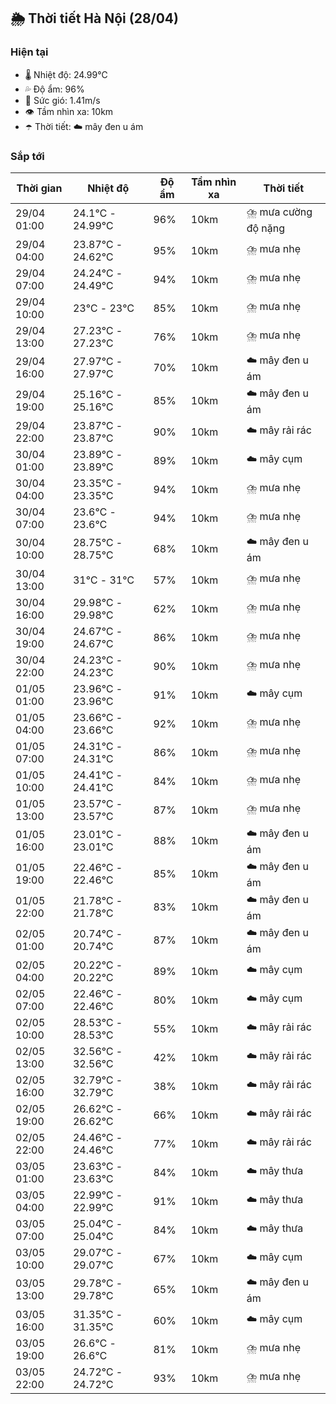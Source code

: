 ## 🌦️ Thời tiết Hà Nội (28/04)

### Hiện tại

- 🌡️ Nhiệt độ: 24.99℃
- 💦 Độ ẩm: 96%
- 💨 Sức gió: 1.41m/s
- 👁️ Tầm nhìn xa: 10km
- ☂️ Thời tiết: ☁️ mây đen u ám

### Sắp tới

| Thời gian | Nhiệt độ | Độ ẩm | Tầm nhìn xa | Thời tiết |
| --- | --- | --- | --- | --- |
| 29/04 01:00 | 24.1℃ - 24.99℃ | 96% | 10km | ⛈️ mưa cường độ nặng |
| 29/04 04:00 | 23.87℃ - 24.62℃ | 95% | 10km | ⛈️ mưa nhẹ |
| 29/04 07:00 | 24.24℃ - 24.49℃ | 94% | 10km | ⛈️ mưa nhẹ |
| 29/04 10:00 | 23℃ - 23℃ | 85% | 10km | ⛈️ mưa nhẹ |
| 29/04 13:00 | 27.23℃ - 27.23℃ | 76% | 10km | ⛈️ mưa nhẹ |
| 29/04 16:00 | 27.97℃ - 27.97℃ | 70% | 10km | ☁️ mây đen u ám |
| 29/04 19:00 | 25.16℃ - 25.16℃ | 85% | 10km | ☁️ mây đen u ám |
| 29/04 22:00 | 23.87℃ - 23.87℃ | 90% | 10km | ☁️ mây rải rác |
| 30/04 01:00 | 23.89℃ - 23.89℃ | 89% | 10km | ☁️ mây cụm |
| 30/04 04:00 | 23.35℃ - 23.35℃ | 94% | 10km | ⛈️ mưa nhẹ |
| 30/04 07:00 | 23.6℃ - 23.6℃ | 94% | 10km | ⛈️ mưa nhẹ |
| 30/04 10:00 | 28.75℃ - 28.75℃ | 68% | 10km | ☁️ mây đen u ám |
| 30/04 13:00 | 31℃ - 31℃ | 57% | 10km | ⛈️ mưa nhẹ |
| 30/04 16:00 | 29.98℃ - 29.98℃ | 62% | 10km | ⛈️ mưa nhẹ |
| 30/04 19:00 | 24.67℃ - 24.67℃ | 86% | 10km | ⛈️ mưa nhẹ |
| 30/04 22:00 | 24.23℃ - 24.23℃ | 90% | 10km | ⛈️ mưa nhẹ |
| 01/05 01:00 | 23.96℃ - 23.96℃ | 91% | 10km | ☁️ mây cụm |
| 01/05 04:00 | 23.66℃ - 23.66℃ | 92% | 10km | ⛈️ mưa nhẹ |
| 01/05 07:00 | 24.31℃ - 24.31℃ | 86% | 10km | ⛈️ mưa nhẹ |
| 01/05 10:00 | 24.41℃ - 24.41℃ | 84% | 10km | ⛈️ mưa nhẹ |
| 01/05 13:00 | 23.57℃ - 23.57℃ | 87% | 10km | ⛈️ mưa nhẹ |
| 01/05 16:00 | 23.01℃ - 23.01℃ | 88% | 10km | ☁️ mây đen u ám |
| 01/05 19:00 | 22.46℃ - 22.46℃ | 85% | 10km | ☁️ mây đen u ám |
| 01/05 22:00 | 21.78℃ - 21.78℃ | 83% | 10km | ☁️ mây đen u ám |
| 02/05 01:00 | 20.74℃ - 20.74℃ | 87% | 10km | ☁️ mây đen u ám |
| 02/05 04:00 | 20.22℃ - 20.22℃ | 89% | 10km | ☁️ mây cụm |
| 02/05 07:00 | 22.46℃ - 22.46℃ | 80% | 10km | ☁️ mây cụm |
| 02/05 10:00 | 28.53℃ - 28.53℃ | 55% | 10km | ☁️ mây rải rác |
| 02/05 13:00 | 32.56℃ - 32.56℃ | 42% | 10km | ☁️ mây rải rác |
| 02/05 16:00 | 32.79℃ - 32.79℃ | 38% | 10km | ☁️ mây rải rác |
| 02/05 19:00 | 26.62℃ - 26.62℃ | 66% | 10km | ☁️ mây rải rác |
| 02/05 22:00 | 24.46℃ - 24.46℃ | 77% | 10km | ☁️ mây rải rác |
| 03/05 01:00 | 23.63℃ - 23.63℃ | 84% | 10km | ☁️ mây thưa |
| 03/05 04:00 | 22.99℃ - 22.99℃ | 91% | 10km | ☁️ mây thưa |
| 03/05 07:00 | 25.04℃ - 25.04℃ | 84% | 10km | ☁️ mây thưa |
| 03/05 10:00 | 29.07℃ - 29.07℃ | 67% | 10km | ☁️ mây cụm |
| 03/05 13:00 | 29.78℃ - 29.78℃ | 65% | 10km | ☁️ mây đen u ám |
| 03/05 16:00 | 31.35℃ - 31.35℃ | 60% | 10km | ☁️ mây cụm |
| 03/05 19:00 | 26.6℃ - 26.6℃ | 81% | 10km | ⛈️ mưa nhẹ |
| 03/05 22:00 | 24.72℃ - 24.72℃ | 93% | 10km | ⛈️ mưa nhẹ |
